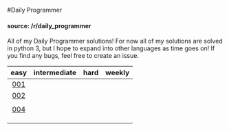 #Daily Programmer
#### source: /r/daily_programmer
All of my Daily Programmer solutions! For now all of my solutions are solved in python 3, but I hope to expand into other languages as time goes on! If you find any bugs, feel free to create an issue.

| easy | intermediate | hard | weekly |
|:----:|--------------|------|--------|
| [001](https://github.com/tthoraldson/daily_programmer/tree/master/easy_challenges/echallenge001) |              |      |        |
| [002](https://github.com/tthoraldson/daily_programmer/tree/master/easy_challenges/echallenge002) |              |      |        |
|      |              |      |        |
| [004](https://github.com/tthoraldson/daily_programmer/tree/master/easy_challenges/echallenge004) |              |      |        |
|      |              |      |        |
|      |              |      |        |
|      |              |      |        |
